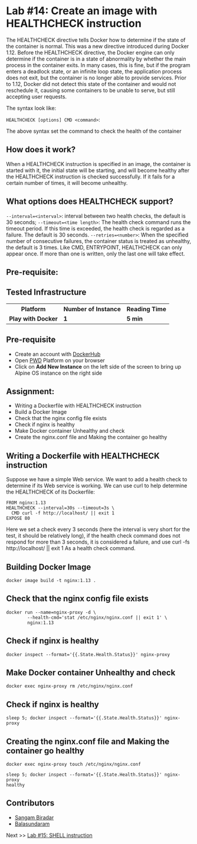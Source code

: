 # Lab #14: Create an image with HEALTHCHECK instruction

The HEALTHCHECK directive tells Docker how to determine if the state of the container is normal. This was a new directive introduced during Docker 1.12. Before the HEALTHCHECK directive, the Docker engine can only determine if the container is in a state of abnormality by whether the main process in the container exits. In many cases, this is fine, but if the program enters a deadlock state, or an infinite loop state, the application process does not exit, but the container is no longer able to provide services. Prior to 1.12, Docker did not detect this state of the container and would not reschedule it, causing some containers to be unable to serve, but still accepting user requests.

The syntax look like:


`HEALTHCHECK [options] CMD <command>`: 

The above syntax set the command to check the health of the container

## How does it work?

When a HEALTHCHECK instruction is specified in an image, the container is started with it, the initial state will be starting, and will become healthy after the HEALTHCHECK instruction is checked successfully. If it fails for a certain number of times, it will become unhealthy.

## What options does HEALTHCHECK support?

`--interval=<interval>`: interval between two health checks, the default is 30 seconds;
`--timeout=<time length>`: The health check command runs the timeout period. If this time is exceeded, the health check is regarded as a failure. The default is 30 seconds.
`--retries=<number>`: When the specified number of consecutive failures, the container status is treated as unhealthy, the default is 3 times.
Like CMD, ENTRYPOINT, HEALTHCHECK can only appear once. If more than one is written, only the last one will take effect.


## Pre-requisite:

## Tested Infrastructure

<table class="tg">
  <tr>
    <th class="tg-yw4l"><b>Platform</b></th>
    <th class="tg-yw4l"><b>Number of Instance</b></th>
    <th class="tg-yw4l"><b>Reading Time</b></th>
    
  </tr>
  <tr>
    <td class="tg-yw4l"><b> Play with Docker</b></td>
    <td class="tg-yw4l"><b>1</b></td>
    <td class="tg-yw4l"><b>5 min</b></td>
    
  </tr>
  
</table>

## Pre-requisite

- Create an account with [DockerHub](https://hub.docker.com)
- Open [PWD](https://labs.play-with-docker.com/) Platform on your browser 
- Click on **Add New Instance** on the left side of the screen to bring up Alpine OS instance on the right side


## Assignment:

- Writing a Dockerfile with HEALTHCHECK instruction
- Build a Docker Image
- Check that the nginx config file exists
- Check if nginx is healthy
- Make Docker container Unhealthy and check
- Create the nginx.conf file and Making the container go healthy



## Writing a Dockerfile with HEALTHCHECK instruction

Suppose we have a simple Web service. We want to add a health check to determine if its Web service is working. We can use curl to help determine the HEALTHCHECK of its Dockerfile:

```
FROM nginx:1.13
HEALTHCHECK --interval=30s --timeout=3s \
  CMD curl -f http://localhost/ || exit 1
EXPOSE 80
```

Here we set a check every 3 seconds (here the interval is very short for the test, it should be relatively long), if the health check command does not respond for more than 3 seconds, it is considered a failure, and use curl -fs http://localhost/ || exit 1 As a health check command.

## Building Docker Image

```
docker image build -t nginx:1.13 .
```

## Check that the nginx config file exists

```
docker run --name=nginx-proxy -d \
        --health-cmd='stat /etc/nginx/nginx.conf || exit 1' \
        nginx:1.13
```

## Check if nginx is healthy

```
docker inspect --format='{{.State.Health.Status}}' nginx-proxy
```

## Make Docker container Unhealthy and check

```
docker exec nginx-proxy rm /etc/nginx/nginx.conf
```

## Check if nginx is healthy

```
sleep 5; docker inspect --format='{{.State.Health.Status}}' nginx-proxy
```

## Creating the nginx.conf file and Making the container go healthy

```
docker exec nginx-proxy touch /etc/nginx/nginx.conf
```

```
sleep 5; docker inspect --format='{{.State.Health.Status}}' nginx-proxy
healthy
```

## Contributors

  - [Sangam Biradar](https://www.linkedin.com/in/sangambiradar14/)
  - [Balasundaram](mailto:balasundarammaster@gmail.com)

Next >> [Lab #15: SHELL instruction](15-with-SHELL.md)
